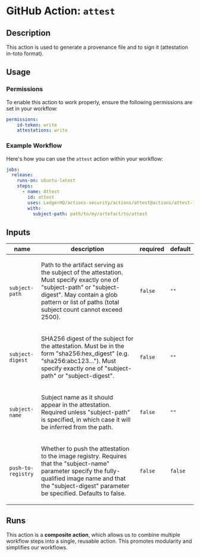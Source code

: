 # GitHub Action: `attest`

<!-- action-docs-description source="action.yml" -->
## Description

This action is used to generate a provenance file and to sign it (attestation in-toto format).
<!-- action-docs-description source="action.yml" -->

## Usage

### Permissions

To enable this action to work properly, ensure the following permissions are set in your workflow:

```yaml
permissions:
    id-token: write
    attestations: write
```

### Example Workflow

Here's how you can use the `attest` action within your workflow:

```yaml
jobs:
  release:
    runs-on: ubuntu-latest
    steps:
      - name: Attest
        id: attest
        uses: LedgerHQ/actions-security/actions/attest@actions/attest-1
        with:
          subject-path: path/to/my/artefact/to/attest
```

<!-- action-docs-inputs source="action.yml" -->
## Inputs

| name | description | required | default |
| --- | --- | --- | --- |
| `subject-path` | <p>Path to the artifact serving as the subject of the attestation. Must specify exactly one of "subject-path" or "subject-digest". May contain a glob pattern or list of paths (total subject count cannot exceed 2500).</p> | `false` | `""` |
| `subject-digest` | <p>SHA256 digest of the subject for the attestation. Must be in the form "sha256:hex_digest" (e.g. "sha256:abc123…"). Must specify exactly one of "subject-path" or "subject-digest".</p> | `false` | `""` |
| `subject-name` | <p>Subject name as it should appear in the attestation. Required unless "subject-path" is specified, in which case it will be inferred from the path.</p> | `false` | `""` |
| `push-to-registry` | <p>Whether to push the attestation to the image registry. Requires that the "subject-name" parameter specify the fully-qualified image name and that the "subject-digest" parameter be specified. Defaults to false.</p> | `false` | `false` |
<!-- action-docs-inputs source="action.yml" -->

<!-- action-docs-outputs source="action.yml" -->

<!-- action-docs-outputs source="action.yml" -->


## Runs

This action is a **composite action**, which allows us to combine multiple workflow steps into a single, reusable action. This promotes modularity and simplifies our workflows.